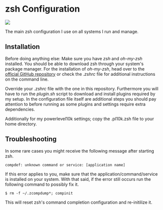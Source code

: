 
# zsh Configuration #

![](https://github.com/catlinman/neko-config/blob/master/zsh/preview.png)

The main zsh configuration I use on all systems I run and manage.

## Installation ##

Before doing anything else: Make sure you have *zsh* and *oh-my-zsh* installed.
You should be able to download zsh through your system's package manager. For
the installation of *oh-my-zsh*, head over to the
[official GitHub repository](https://github.com/robbyrussell/oh-my-zsh) or
check the *.zshrc* file for additional instructions on the command line.

Override your *.zshrc* file with the one in this repository. Furthermore you
will have to run the *plugin.sh* script to download and install plugins required
by my setup. In the configuration file itself are additional steps you should
pay attention to before running as some plugins and settings require extra
dependencies.

Additionally for my powerlevel10k settings; copy the .pl10k.zsh file to your
home directory.

## Troubleshooting ##

In some rare cases you might receive the following message after starting zsh.

    compdef: unknown command or service: [application name]

If this error applies to you, make sure that the application/command/service
is installed on your system. With that said, if the error still occurs run
the following command to possibly fix it.

    $ rm -f ~/.zcompdump*; compinit

This will reset zsh's command completion configuration and re-initilize it.
